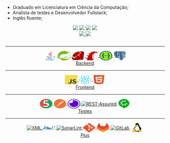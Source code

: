 - Graduado em Licenciatura em Ciência da Computação;
- Analista de testes e Desenvolvedor Fullstack;
- Inglês fluente;

<div align="center">
  <a href="https://www.youtube.com/channel/UCBpKEuXZoi1qBtf4jLx1IuQ" target="_blank"><img src="https://img.shields.io/badge/YouTube-FF0000?style=for-the-badge&logo=youtube&logoColor=white" target="_blank"></a>
  <a href="https://www.instagram.com/robinson_mds.java" target="_blank"><img src="https://img.shields.io/badge/-Instagram-%23E4405F?style=for-the-badge&logo=instagram&logoColor=white" target="_blank"></a>
  <a href = "mailto:bob.info.guaratiba@gmail.com"><img src="https://img.shields.io/badge/-Gmail-%23333?style=for-the-badge&logo=gmail&logoColor=white" target="_blank"></a>
  <a href = "https://www.linkedin.com/in/robinson-mour%C3%A3o-9585a3248/"><img src="https://img.shields.io/badge/LinkedIn-0077B5?style=for-the-badge&logo=linkedin&logoColor=white"></a>
</div>

<div align="center">
  <a href="https://github.com/robinsonmourao">
  <img height="150em" src="https://github-readme-stats.vercel.app/api?username=robinsonmourao&show_icons=false&theme=apprentice&include_all_commits=true&count_private=true"/>
  <img height="150em" src="https://github-readme-stats.vercel.app/api/top-langs/?username=robinsonmourao&layout=compact&langs_count=7&theme=apprentice"/>
</div>
  
<h2></h2>
  
<div align="center">
  <hr>
  <img align="center" alt="Java" height="30" width="40" src="https://github.com/devicons/devicon/blob/master/icons/java/java-original.svg">
  <img align="center" alt="SpringBoot" height="30" width="40" src="https://github.com/devicons/devicon/blob/master/icons/spring/spring-original.svg">
  <img align="center" alt="Ruby" height="30" width="40" src="https://github.com/devicons/devicon/blob/master/icons/ruby/ruby-original.svg">
  <img align="center" alt="Ruby on Rails" height="30" width="40" src="https://raw.githubusercontent.com/devicons/devicon/6910f0503efdd315c8f9b858234310c06e04d9c0/icons/rails/rails-plain.svg">
  <img align="center" alt="Swagger" height="30" width="40" src="https://github.com/devicons/devicon/blob/master/icons/swagger/swagger-original.svg">
  <img align="center" alt="PostgreSQL" height="30" width="40" src="https://github.com/devicons/devicon/blob/master/icons/postgresql/postgresql-original.svg">
  <br>
  Backend
  <hr>
  <img align="center" alt="JavaScript" height="30" width="40" src="https://github.com/devicons/devicon/blob/master/icons/javascript/javascript-original.svg"> 
  <img align="center" alt="React" height="30" width="40" src="https://github.com/devicons/devicon/blob/master/icons/react/react-original.svg"> 
  <img align="center" alt="HTML" height="30" width="40" src="https://github.com/devicons/devicon/blob/master/icons/html5/html5-original.svg">    
  <br>
  Frontend
  <hr>
  <img align="center" alt="JUnit" height="30" width="40" src="https://github.com/devicons/devicon/blob/master/icons/junit/junit-original.svg">  
  <img align="center" alt="Postman" height="30" width="40" src="https://github.com/devicons/devicon/blob/master/icons/postman/postman-original.svg">
  <img align="center" alt="Postman" height="30" width="40" src="https://github.com/devicons/devicon/blob/master/icons/insomnia/insomnia-original.svg">
  <img align="center" alt="REST-Assured" height="30" width="40" src="https://rest-assured.io/img/logo-transparent.png">     
  <img align="center" alt="cucumber" height="30" width="40" src="https://raw.githubusercontent.com/devicons/devicon/6910f0503efdd315c8f9b858234310c06e04d9c0/icons/cucumber/cucumber-plain.svg">  
  <br>
  Testes
  <hr>
  <img align="center" alt="XML" height="30" width="40" src="https://avatars.githubusercontent.com/u/3374914?s=200&v=4">
  <img align="center" alt="XML" height="30" width="40" src="https://github.com/devicons/devicon/blob/master/icons/xml/xml-original.svg">  
  <img align="center" alt="SonarLint" height="30" width="40" src="https://sonarsource.gallerycdn.vsassets.io/extensions/sonarsource/sonarlint-vscode/4.3.0/1706692866619/Microsoft.VisualStudio.Services.Icons.Default">
  <img align="center" alt="GIT" height="30" width="40" src="https://github.com/devicons/devicon/blob/master/icons/git/git-original.svg">  
  <img align="center" alt="GitLab" height="30" width="40" src="https://github.com/devicons/devicon/blob/master/icons/gitlab/gitlab-original.svg">  
  <img align="center" alt="GitLab" height="30" width="40" src="https://www.gimp.org/images/frontpage/wilber-big.png">
  <img align="center" alt="Linux" height="30" width="40" src="https://github.com/devicons/devicon/blob/master/icons/linux/linux-original.svg">  
  <br>
  Plus
</div>
  
  

  
  
